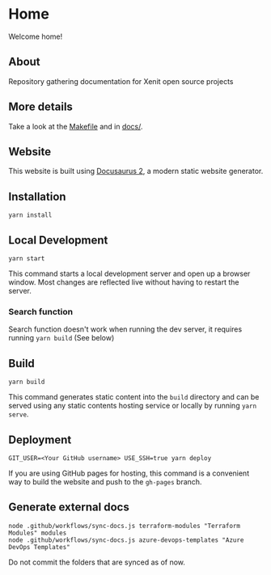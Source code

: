 # Home

Welcome home!

## About

Repository gathering documentation for Xenit open source projects

## More details

Take a look at the [Makefile](Makefile) and in [docs/](docs/).

## Website

This website is built using [Docusaurus 2](https://v2.docusaurus.io/), a modern static website generator.

## Installation

```console
yarn install
```

## Local Development

```console
yarn start
```

This command starts a local development server and open up a browser window. Most changes are reflected live without having to restart the server.
 ### Search function

 Search function doesn't work when running the dev server, it requires running `yarn build` (See below)

## Build

```console
yarn build
```

This command generates static content into the `build` directory and can be served using any static contents hosting service or locally by running `yarn serve`.

## Deployment

```console
GIT_USER=<Your GitHub username> USE_SSH=true yarn deploy
```

If you are using GitHub pages for hosting, this command is a convenient way to build the website and push to the `gh-pages` branch.

## Generate external docs

```console
node .github/workflows/sync-docs.js terraform-modules "Terraform Modules" modules
node .github/workflows/sync-docs.js azure-devops-templates "Azure DevOps Templates"
```

Do not commit the folders that are synced as of now.